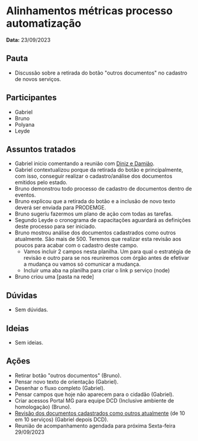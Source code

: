 # Alinhamentos métricas processo automatização

**Data:** 23/09/2023

## Pauta
- Discussão sobre a retirada do botão "outros documentos" no cadastro de novos serviços.

## Participantes
- Gabriel
- Bruno
- Polyana
- Leyde

## Assuntos tratados
- Gabriel inicio comentando a reunião com [Diniz e Damião](../atas/20230918_apresentacao_canais_digitais_mapa_transformacao.md).
- Gabriel contextualizou porque da retirada do botão e principalmente, com isso, conseguir realizar o cadastro/análise dos documentos emitidos pelo estado.
- Bruno demonstrou todo processo de cadastro de documentos dentro de eventos.
- Bruno explicou que a retirada do botão e a inclusão de novo texto deverá ser enviada para PRODEMGE.
- Bruno sugeriu fazermos um plano de ação com todas as tarefas.
- Segundo Leyde o cronograma de capacitações aguardará as definições deste processo para ser iniciado.
- Bruno mostrou análise dos documentos cadastrados como outros atualmente. São mais de 500. Teremos que realizar esta revisão aos poucos para acabar com o cadastro deste campo.
    - Vamos incluir 2 campos nesta planilha. Um para qual o estratégia de revisão e outro para se nos reuniremos com órgão antes de efetivar a mudança ou vamos só comunicar a mudança.
    - Incluir uma aba na planilha para criar o link p serviço (node)
- Bruno criou uma [pasta na rede]

## Dúvidas
- Sem dúvidas.

## Ideias
- Sem ideias.

## Ações
- Retirar botão "outros documentos" (Bruno).
- Pensar novo texto de orientação (Gabriel).
- Desenhar o fluxo completo (Gabriel).
- Pensar campos que hoje não aparecem para o cidadão (Gabriel).
- Criar acessos Portal MG para equipe DCD (Inclusive ambiente de homologação) (Bruno).
- [Revisão dos documentos cadastrados como outros atualmente](https://cecad365.sharepoint.com/:x:/s/SCCA-DCAE-Canaiseletrnicos/ESNLHigw6WVJq1DG2Bucl38B20w4nSn5JSK4qV7l2GJ-OQ?e=97eBG9) (de 10 em 10 serviços) (Gabriel depois DCD).
- Reunião de acompanhamento agendada para próxima Sexta-feira 29/09/2023
